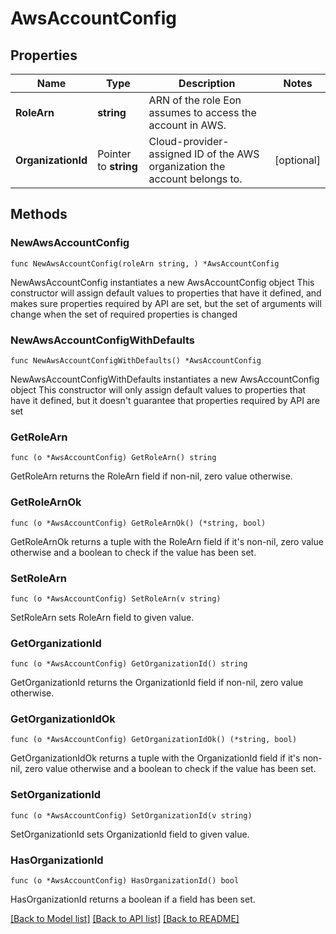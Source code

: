 # AwsAccountConfig

## Properties

Name | Type | Description | Notes
------------ | ------------- | ------------- | -------------
**RoleArn** | **string** | ARN of the role Eon assumes to access the account in AWS. | 
**OrganizationId** | Pointer to **string** | Cloud-provider-assigned ID of the AWS organization the account belongs to. | [optional] 

## Methods

### NewAwsAccountConfig

`func NewAwsAccountConfig(roleArn string, ) *AwsAccountConfig`

NewAwsAccountConfig instantiates a new AwsAccountConfig object
This constructor will assign default values to properties that have it defined,
and makes sure properties required by API are set, but the set of arguments
will change when the set of required properties is changed

### NewAwsAccountConfigWithDefaults

`func NewAwsAccountConfigWithDefaults() *AwsAccountConfig`

NewAwsAccountConfigWithDefaults instantiates a new AwsAccountConfig object
This constructor will only assign default values to properties that have it defined,
but it doesn't guarantee that properties required by API are set

### GetRoleArn

`func (o *AwsAccountConfig) GetRoleArn() string`

GetRoleArn returns the RoleArn field if non-nil, zero value otherwise.

### GetRoleArnOk

`func (o *AwsAccountConfig) GetRoleArnOk() (*string, bool)`

GetRoleArnOk returns a tuple with the RoleArn field if it's non-nil, zero value otherwise
and a boolean to check if the value has been set.

### SetRoleArn

`func (o *AwsAccountConfig) SetRoleArn(v string)`

SetRoleArn sets RoleArn field to given value.


### GetOrganizationId

`func (o *AwsAccountConfig) GetOrganizationId() string`

GetOrganizationId returns the OrganizationId field if non-nil, zero value otherwise.

### GetOrganizationIdOk

`func (o *AwsAccountConfig) GetOrganizationIdOk() (*string, bool)`

GetOrganizationIdOk returns a tuple with the OrganizationId field if it's non-nil, zero value otherwise
and a boolean to check if the value has been set.

### SetOrganizationId

`func (o *AwsAccountConfig) SetOrganizationId(v string)`

SetOrganizationId sets OrganizationId field to given value.

### HasOrganizationId

`func (o *AwsAccountConfig) HasOrganizationId() bool`

HasOrganizationId returns a boolean if a field has been set.


[[Back to Model list]](../README.md#documentation-for-models) [[Back to API list]](../README.md#documentation-for-api-endpoints) [[Back to README]](../README.md)


